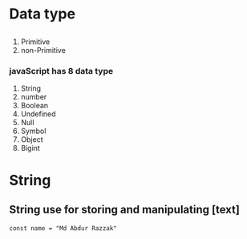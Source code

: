 # Data type
##
1. Primitive 
2. non-Primitive 
### javaScript has 8 data type
1. String
2. number
3. Boolean
4. Undefined
5. Null
6. Symbol
7. Object 
8. Bigint


# String
## String use for storing and manipulating [text]
`
const name = "Md Abdur Razzak"
`
